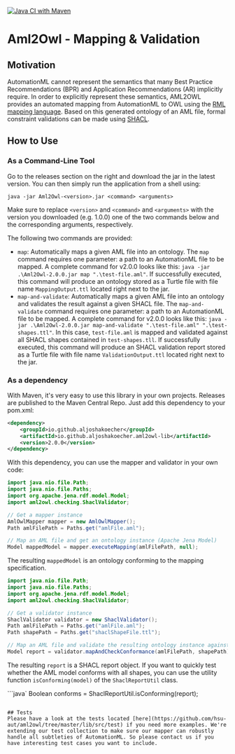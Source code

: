 [![Java CI with Maven](https://github.com/hsu-aut/aml2owl/actions/workflows/mvn-test.yml/badge.svg?branch=master)](https://github.com/hsu-aut/aml2owl/actions/workflows/mvn-test.yml)
# Aml2Owl - Mapping & Validation

## Motivation
AutomationML cannot represent the semantics that many Best Practice Recommendations (BPR) and Application Recommendations (AR) implicitly require. In order to explicitly represent these semantics, AML2OWL provides an automated mapping from AutomationML to OWL using the [RML mapping language](https://rml.io/specs/rml/).
Based on this generated ontology of an AML file, formal constraint validations can be made using [SHACL](https://www.w3.org/TR/shacl/).

## How to Use

### As a Command-Line Tool
Go to the releases section on the right and download the jar in the latest version. You can then simply run the application from a shell using:
```
java -jar Aml2Owl-<version>.jar <command> <arguments>
```

Make sure to replace `<version>` and `<command>` and `<arguments>` with the version you downloaded (e.g. 1.0.0) one of the two commands below and the corresponding arguments, respectively.

The following two commands are provided:
* `map`: Automatically maps a given AML file into an ontology. The `map` command requires one parameter: a path to an AutomationML file to be mapped. A complete command for v2.0.0 looks like this: `java -jar .\Aml2Owl-2.0.0.jar map ".\test-file.aml"`. If successfully executed, this command will produce an ontology stored as a Turtle file with file name `MappingOutput.ttl` located right next to the jar.    
* `map-and-validate`: Automatically maps a given AML file into an ontology and validates the result against a given SHACL file. The `map-and-validate` command requires one parameter: a path to an AutomationML file to be mapped. A complete command for v2.0.0 looks like this: `java -jar .\Aml2Owl-2.0.0.jar map-and-validate ".\test-file.aml" ".\test-shapes.ttl"`. In this case, `test-file.aml` is mapped and validated against all SHACL shapes contained in `test-shapes.tll`. If successfully executed, this command will produce an SHACL validation report stored as a Turtle file with file name `ValidationOutput.ttl` located right next to the jar.

### As a dependency
With Maven, it's very easy to use this library in your own projects. Releases are published to the Maven Central Repo. Just add this dependency to your pom.xml:

```xml
<dependency>
	<groupId>io.github.aljoshakoecher</groupId>
	<artifactId>io.github.aljoshakoecher.aml2owl-lib</artifactId>
	<version>2.0.0</version>
</dependency>
```

With this dependency, you can use the mapper and validator in your own code:

```java
import java.nio.file.Path;
import java.nio.file.Paths;
import org.apache.jena.rdf.model.Model;
import aml2owl.checking.ShaclValidator;

// Get a mapper instance
AmlOwlMapper mapper = new AmlOwlMapper();
Path amlFilePath = Paths.get("amlFile.aml");

// Map an AML file and get an ontology instance (Apache Jena Model)
Model mappedModel = mapper.executeMapping(amlFilePath, null);
```

The resulting `mappedModel` is an ontology conforming to the mapping specification.

```java
import java.nio.file.Path;
import java.nio.file.Paths;
import org.apache.jena.rdf.model.Model;
import aml2owl.checking.ShaclValidator;

// Get a validator instance
ShaclValidator validator = new ShaclValidator();
Path amlFilePath = Paths.get("amlFile.aml");
Path shapePath = Paths.get("shaclShapeFile.ttl");

// Map an AML file and validate the resulting ontology instance against a file containing SHACL shapes
Model report = validator.mapAndCheckConformance(amlFilePath, shapePath);
```
The resulting `report` is a SHACL report object. If you want to quickly test whether the AML model conforms with all shapes, you can use the utility function `isConforming(model)` of the `ShaclReportUtil` class. 

```java`
Boolean conforms = ShaclReportUtil.isConforming(report);
```

## Tests
Please have a look at the tests located [here](https://github.com/hsu-aut/aml2owl/tree/master/lib/src/test) if you need more examples. We're extending our test collection to make sure our mapper can robustly handle all subtleties of AutomationML. So please contact us if you have interesting test cases you want to include.

